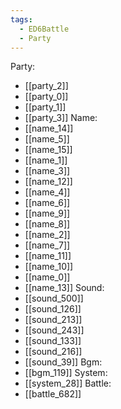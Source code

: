 ```yaml
---
tags:
  - ED6Battle
  - Party
---
```

Party:
- [[party_2]]
- [[party_0]]
- [[party_1]]
- [[party_3]]
Name:
- [[name_14]]
- [[name_5]]
- [[name_15]]
- [[name_1]]
- [[name_3]]
- [[name_12]]
- [[name_4]]
- [[name_6]]
- [[name_9]]
- [[name_8]]
- [[name_2]]
- [[name_7]]
- [[name_11]]
- [[name_10]]
- [[name_0]]
- [[name_13]]
Sound:
- [[sound_500]]
- [[sound_126]]
- [[sound_213]]
- [[sound_243]]
- [[sound_133]]
- [[sound_216]]
- [[sound_39]]
Bgm:
- [[bgm_119]]
System:
- [[system_28]]
Battle:
- [[battle_682]]
